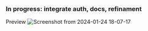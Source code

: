 ### In progress: integrate auth, docs, refinament
Preview
![Screenshot from 2024-01-24 18-07-17](https://github.com/leo-the-nardo/broker-golang-java-nextjs/assets/123664357/ea3e3cda-cf51-4d29-adb5-c9ece5cdf522)
